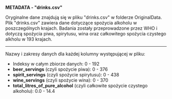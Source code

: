 **METADATA - "drinks.csv"**

Oryginalne dane znajdują się w pliku "drinks.csv" w folderze OriginalData. Plik "drinks.csv" zawiera dane dotyczące spożycia alkoholu w poszczególnych krajach. Badania zostały 
przeprowadzone przez WHO i dotyczą spożycia piwa, spirytusu, wina oraz całkowitego spożycia czystego alkholu w 193 krajach.

-------------
Nazwy i zakresy danych dla każdej kolumny występującej w pliku:
- Indeksy w całym zbiorze danych: 0 - 192
- **beer_servings** (czyli spożycie piwa): 0 - 376
- **spirit_servings** (czyli spożycie spirytusu): 0 - 438
- **wine_servings** (czyli spożycie wina): 0 - 370
- **total_litres_of_pure_alcohol** (czyli całkowite spożycie czystego alkoholu): 0.0 - 14.4